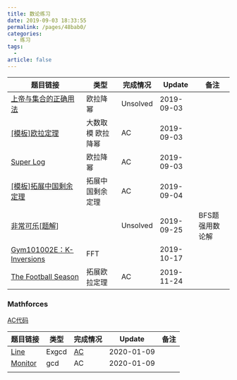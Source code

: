 ```yaml
---
title: 数论练习
date: 2019-09-03 18:33:55
permalink: /pages/48bab0/
categories: 
  - 练习
tags: 
  - 
article: false
---
```


| 题目链接                                                     | 类型              | 完成情况 | Update     | 备注            |
| ------------------------------------------------------------ | ----------------- | -------- | ---------- | --------------- |
| [上帝与集合的正确用法](https://vjudge.net/problem/HYSBZ-3884) | 欧拉降幂          | Unsolved | 2019-09-03 |                 |
| [[模板]欧拉定理](https://www.luogu.org/problem/P5091)        | 大数取模 欧拉降幂 | AC       | 2019-09-03 |                 |
| [Super Log](https://nanti.jisuanke.com/t/41299)              | 欧拉降幂          | AC       | 2019-09-03 |                 |
| [[模板]拓展中国剩余定理](https://www.luogu.org/problem/P4777) | 拓展中国剩余定理  | AC       | 2019-09-04 |                 |
| [非常可乐](http://acm.hdu.edu.cn/showproblem.php?pid=1495)[[题解](https://blog.csdn.net/v5zsq/article/details/52097459)] |                   | Unsolved | 2019-09-25 | BFS题强用数论解 |
| [Gym101002E：K-Inversions](https://codeforces.com/gym/101002) | FFT               |          | 2019-10-17 |                 |
| [The Football Season](https://codeforces.com/contest/1244/problem/C) | 拓展欧拉定理      | AC       | 2019-11-24 |                 |



### Mathforces

[AC代码](https://gist.github.com/Chgtaxihe/62acf30355bbdd914d929a6b83f757d2)

| 题目链接                                                  | 类型  | 完成情况                                                     | Update     | 备注 |
| --------------------------------------------------------- | ----- | ------------------------------------------------------------ | ---------- | ---- |
| [Line](https://codeforces.com/problemset/problem/7/C)     | Exgcd | [AC](https://gist.github.com/Chgtaxihe/62acf30355bbdd914d929a6b83f757d2#file-7C.py) | 2020-01-09 |      |
| [Monitor](https://codeforces.com/problemset/problem/16/C) | gcd   | AC                                                           | 2020-01-09 |      |
|                                                           |       |                                                              |            |      |

